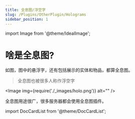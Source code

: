 ```yaml
---
title: 全息图/浮空字
slug: /Plugins/OtherPlugin/Holograms
sidebar_position: 1
---
```


import Image from '@theme/IdealImage';

# 啥是全息图?

如图，图中的悬浮字，还有包括展示的实体和物品，都算全息图。

> 全息图也被很多人称作浮空字

<Image img={require('./_images/holo.png')} alt="" />

全息图用途很广，很多服务器都会使用全息图插件。

import DocCardList from '@theme/DocCardList';

<DocCardList />
